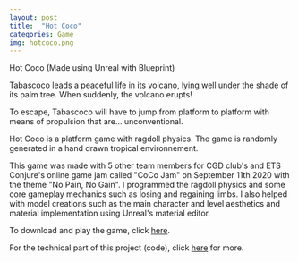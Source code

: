 ```yaml
---
layout: post
title:  "Hot Coco"
categories: Game
img: hotcoco.png
---
```

Hot Coco
(Made using Unreal with Blueprint)

Tabascoco leads a peaceful life in its volcano, lying well under the shade of its palm tree. When suddenly, the volcano erupts!

To escape, Tabascoco will have to jump from platform to platform with means of propulsion that are... unconventional.

Hot Coco is a platform game with ragdoll physics. The game is randomly generated in a hand drawn tropical environnement. 

This game was made with 5 other team members for CGD club's and ETS Conjure's online game jam called "CoCo Jam" on September 11th 2020 with the theme "No Pain, No Gain". I programmed the ragdoll physics and some core gameplay mechanics such as losing and regaining limbs. I also helped with model creations such as the main character and level aesthetics and material implementation using Unreal's material editor.

To download and play the game, click <a href="https://jeremielapointe.itch.io/hot-coco"> here</a>.

For the technical part of this project (code), click <a href="https://github.com/RoseDuf/Hot-Coco"> here</a> for more. 
